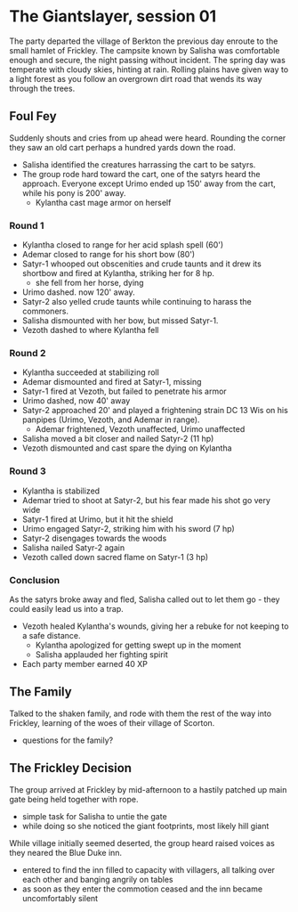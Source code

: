 # The Giantslayer, session 01

The party departed the village of Berkton the previous day enroute to the small hamlet of Frickley. The campsite known by Salisha was comfortable enough and secure, the night passing without incident. The spring day was temperate with cloudy skies, hinting at rain. Rolling plains have given way to a light forest as you follow an overgrown dirt road that wends its way through the trees.

## Foul Fey

Suddenly shouts and cries from up ahead were heard. Rounding the corner they saw an old cart perhaps a hundred yards down the road.

- Salisha identified the creatures harrassing the cart to be satyrs.
- The group rode hard toward the cart, one of the satyrs heard the approach. Everyone except Urimo ended up 150' away from the cart, while his pony is 200' away.
	- Kylantha cast mage armor on herself

### Round 1
- Kylantha closed to range for her acid splash spell (60')
- Ademar closed to range for his short bow (80')
- Satyr-1 whooped out obscenities and crude taunts and it drew its shortbow and fired at Kylantha, striking her for 8 hp.
	- she fell from her horse, dying
- Urimo dashed. now 120' away.
- Satyr-2 also yelled crude taunts while continuing to harass the commoners.
- Salisha dismounted with her bow, but missed Satyr-1.
- Vezoth dashed to where Kylantha fell

### Round 2
- Kylantha succeeded at stabilizing roll
- Ademar dismounted and fired at Satyr-1, missing
- Satyr-1 fired at Vezoth, but failed to penetrate his armor
- Urimo dashed, now 40' away
- Satyr-2 approached 20' and played a frightening strain DC 13 Wis on his panpipes (Urimo, Vezoth, and Ademar in range).
	- Ademar frightened, Vezoth unaffected, Urimo unaffected
- Salisha moved a bit closer and nailed Satyr-2 (11 hp)
- Vezoth dismounted and cast spare the dying on Kylantha

### Round 3
- Kylantha is stabilized
- Ademar tried to shoot at Satyr-2, but his fear made his shot go very wide
- Satyr-1 fired at Urimo, but it hit the shield
- Urimo engaged Satyr-2, striking him with his sword (7 hp)
- Satyr-2 disengages towards the woods
- Salisha nailed Satyr-2 again 
- Vezoth called down sacred flame on Satyr-1 (3 hp)

### Conclusion
As the satyrs broke away and fled, Salisha called out to let them go - they could easily lead us into a trap.

- Vezoth healed Kylantha's wounds, giving her a rebuke for not keeping to a safe distance.
	- Kylantha apologized for getting swept up in the moment
	- Salisha applauded her fighting spirit
- Each party member earned 40 XP

## The Family

Talked to the shaken family, and rode with them the rest of the way into Frickley, learning of the woes of their village of Scorton.

- questions for the family?

## The Frickley Decision

The group arrived at Frickley by mid-afternoon to a hastily patched up main gate being held together with rope.
- simple task for Salisha to untie the gate
- while doing so she noticed the giant footprints, most likely hill giant

While village initially seemed deserted, the group heard raised voices as they neared the Blue Duke inn.
- entered to find the inn filled to capacity with villagers, all talking over each other and banging angrily on tables
- as soon as they enter the commotion ceased and the inn became uncomfortably silent


